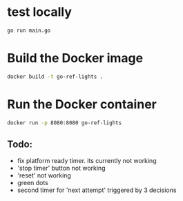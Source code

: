 # test locally
```bash
go run main.go
```

# Build the Docker image
```bash
docker build -t go-ref-lights .
```

# Run the Docker container
```bash
docker run -p 8080:8080 go-ref-lights
```

## Todo:
- fix platform ready timer. its currently not working
- 'stop timer' button not working
- 'reset' not working
- green dots
- second timer for 'next attempt' triggered by 3 decisions